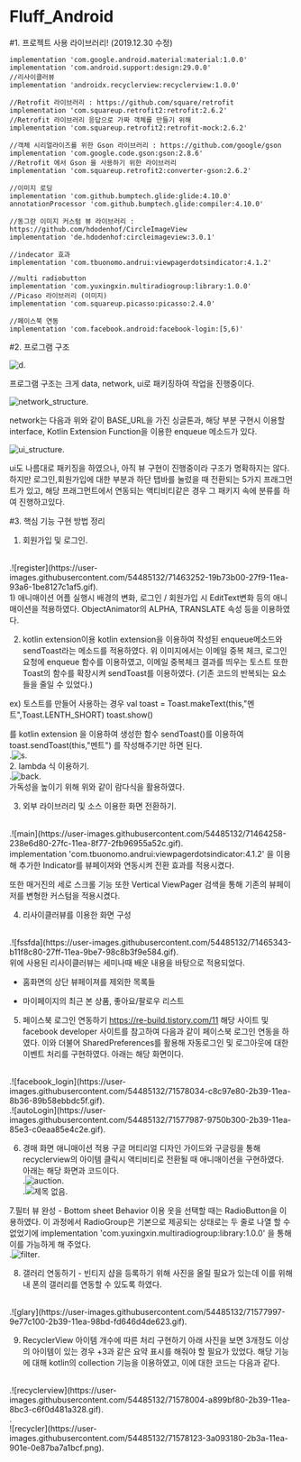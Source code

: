 # Fluff_Android


#1. 프로젝트 사용 라이브러리! (2019.12.30 수정)

    implementation 'com.google.android.material:material:1.0.0'
    implementation 'com.android.support:design:29.0.0'
    //리사이클러뷰
    implementation 'androidx.recyclerview:recyclerview:1.0.0'

    //Retrofit 라이브러리 : https://github.com/square/retrofit
    implementation 'com.squareup.retrofit2:retrofit:2.6.2'
    //Retrofit 라이브러리 응답으로 가짜 객체를 만들기 위해
    implementation 'com.squareup.retrofit2:retrofit-mock:2.6.2'

    //객체 시리얼라이즈를 위한 Gson 라이브러리 : https://github.com/google/gson
    implementation 'com.google.code.gson:gson:2.8.6'
    //Retrofit 에서 Gson 을 사용하기 위한 라이브러리
    implementation 'com.squareup.retrofit2:converter-gson:2.6.2'

    //이미지 로딩
    implementation 'com.github.bumptech.glide:glide:4.10.0'
    annotationProcessor 'com.github.bumptech.glide:compiler:4.10.0'

    //동그란 이미지 커스텀 뷰 라이브러리 : https://github.com/hdodenhof/CircleImageView
    implementation 'de.hdodenhof:circleimageview:3.0.1'

    //indecator 효과
    implementation 'com.tbuonomo.andrui:viewpagerdotsindicator:4.1.2'
    
    //multi radiobutton
    implementation 'com.yuxingxin.multiradiogroup:library:1.0.0'
    //Picaso 라이브러리 (이미지)
    implementation 'com.squareup.picasso:picasso:2.4.0'

    //페이스북 연동
    implementation 'com.facebook.android:facebook-login:[5,6)'


#2. 프로그램 구조

![d](https://user-images.githubusercontent.com/54485132/71461583-a4953700-27f3-11ea-9547-2ed74f5e90ff.png).
<br/>

프로그램 구조는 크게 data, network, ui로 패키징하여 작업을 진행중이다.
<br/>



![network_structure](https://user-images.githubusercontent.com/54485132/71461999-3cdfeb80-27f5-11ea-90d1-13545e10940c.png).
<br/>


network는 다음과 위와 같이 BASE_URL을 가진 싱글톤과, 해당 부분 구현시 이용할 interface,
Kotlin Extension Function을 이용한 enqueue 메소드가 있다.
<br/>

![ui_structure](https://user-images.githubusercontent.com/54485132/71462003-40737280-27f5-11ea-9ff5-3ddfd5424a8e.png).
<br/>


ui도 나름대로 패키징을 하였으나, 아직 뷰 구현이 진행중이라 구조가 명확하지는 않다.
하지만 로그인,회원가입에 대한 부분과 하단 탭바를 눌렀을 때 전환되는 5가지 프래그먼트가 있고,
해당 프래그먼트에서 연동되는 액티비티같은 경우 그 패키지 속에 분류를 하여 진행하고있다.



#3. 핵심 기능 구현 방법 정리

1. 회원가입 및 로그인.
<br/>
.![register](https://user-images.githubusercontent.com/54485132/71463252-19b73b00-27f9-11ea-93a6-1be8127c1af5.gif).
<br/>
1) 애니매이션
어플 실행시 배경의 변화, 로그인 / 회원가입 시 EditText변화 등의 애니매이션을 적용하였다.
ObjectAnimator의 ALPHA, TRANSLATE 속성 등을 이용하였다.

2) kotlin extension이용
kotlin extension을 이용하여 작성된 enqueue메소드와 sendToast라는 메소드를 적용하였다.
위 이미지에서는 이메일 중복 체크, 로그인 요청에 enqueue 함수를 이용하였고,
이메일 중복체크 결과를 띄우는 토스트 또한 Toast의 함수를 확장시켜 sendToast를 이용하였다.
(기존 코드의 반복되는 요소들을 줄일 수 있었다.)

ex) 토스트를 만들어 사용하는 경우
val toast = Toast.makeText(this,"멘트",Toast.LENTH_SHORT)
toast.show()

를 kotlin extension 을 이용하여 생성한 함수 sendToast()를 이용하여
toast.sendToast(this,"멘트") 를 작성해주기만 하면 된다.
<br/>
.![s](https://user-images.githubusercontent.com/54485132/71463993-816e8580-27fb-11ea-8b67-1a6dd3516188.png).
<br/>
2. lambda 식 이용하기.
<br/>
.![back](https://user-images.githubusercontent.com/54485132/71465526-3c991d80-2800-11ea-9336-7cb551814fde.png).
<br/>
가독성을 높이기 위해 위와 같이 람다식을 활용하였다.



3. 외부 라이브러리 및 소스 이용한 화면 전환하기.
<br/>
.![main](https://user-images.githubusercontent.com/54485132/71464258-238e6d80-27fc-11ea-8f77-2fb96955a52c.gif).
<br/>
implementation 'com.tbuonomo.andrui:viewpagerdotsindicator:4.1.2' 을 이용해 추가한 Indicator를
뷰페이져와 연동시켜 전환 효과를 적용시켰다.

또한 매거진의 세로 스크롤 기능 또한 Vertical ViewPager 검색을 통해 기존의 뷰페이저를 변형한 커스텀을 적용시켰다.

4. 리사이클러뷰를 이용한 화면 구성
<br/>
.![fssfda](https://user-images.githubusercontent.com/54485132/71465343-b11f8c80-27ff-11ea-9be7-98c8b3f9e584.gif).
<br/>
위에 사용된 리사이클러뷰는 세미나때 배운 내용을 바탕으로 적용되었다.

- 홈화면의 상단 뷰페이져를 제외한 목록들

- 마이페이지의 최근 본 상품, 좋아요/팔로우 리스트

5. 페이스북 로그인 연동하기
https://re-build.tistory.com/11
해당 사이트 및 facebook developer 사이트를 참고하여 다음과 같이 페이스북 로그인 연동을 하였다.
이와 더불어 SharedPreferences를 활용해 자동로그인 및 로그아웃에 대한 이벤트 처리를 구현하였다.
아래는 해당 화면이다.
<br/>
.![facebook_login](https://user-images.githubusercontent.com/54485132/71578034-c8c97e80-2b39-11ea-8b36-89b58ebbdc5f.gif).<br/>
.![autoLogin](https://user-images.githubusercontent.com/54485132/71577987-9750b300-2b39-11ea-85e3-c0eaa85e4c2e.gif).<br/>


6. 경매 화면 애니매이션 적용
구글 머티리얼 디자인 가이드와 구글링을 통해 recyclerview의 아이템 클릭시 액티비티로 전환될 때 애니매이션을 구현하였다.
아래는 해당 화면과 코드이다.<br/>
.![auction](https://user-images.githubusercontent.com/54485132/71577995-9b7cd080-2b39-11ea-8389-5cb5e5eb3fdc.gif).<br/>
.![제목 없음](https://user-images.githubusercontent.com/54485132/71577999-a0418480-2b39-11ea-8426-023a9fa4a873.png).



7.필터 뷰 완성 - Bottom sheet Behavior 이용
옷을 선택할 때는 RadioButton을 이용하였다.
이 과정에서 RadioGroup은 기본으로 제공되는 상태로는 두 줄로 나열 할 수 없었기에 
implementation 'com.yuxingxin.multiradiogroup:library:1.0.0'
을 통해 이를 가능하게 해 주었다.<br/>
.![filter](https://user-images.githubusercontent.com/54485132/71578002-a20b4800-2b39-11ea-962a-2f33c14e8753.gif).<br/>


8. 갤러리 연동하기 - 빈티지 샵을 등록하기 위해 사진을 올릴 필요가 있는데 이를 위해 내 폰의 갤러리를 연동할 수 있도록 하였다.
<br/>
.![glary](https://user-images.githubusercontent.com/54485132/71577997-9e77c100-2b39-11ea-98bd-fd646d4de623.gif).<br/>

9. RecyclerView 아이템 개수에 따른 처리 구현하기
아래 사진을 보면 3개정도 이상의 아이템이 있는 경우 +3과 같은 요약 표시를 해줘야 할 필요가 있었다.
해당 기능에 대해 kotlin의 collection 기능을 이용하였고, 이에 대한 코드는 다음과 같다.
<br/>
.![recyclerview](https://user-images.githubusercontent.com/54485132/71578004-a899bf80-2b39-11ea-8bc3-c6f0d481a328.gif).<br/>
.<br/>
![recycler](https://user-images.githubusercontent.com/54485132/71578123-3a093180-2b3a-11ea-901e-0e87ba7a1bcf.png).
<br/>
